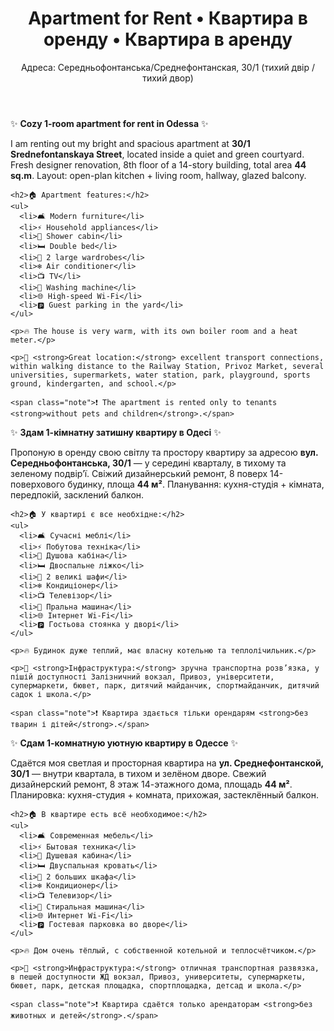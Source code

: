<link rel="stylesheet" href="style.css">

<div class="container">
  <header>
    <h1>Apartment for Rent • Квартира в оренду • Квартира в аренду</h1>
    <p>Адреса: Середньофонтанська/Среднефонтанская, 30/1 (тихий двір / тихий двор)</p>
  </header>

  <section>
    ✨ <strong>Cozy 1-room apartment for rent in Odessa</strong> ✨  
    <p>I am renting out my bright and spacious apartment at <strong>30/1 Srednefontanskaya Street</strong>, located inside a quiet and green courtyard.  
    Fresh designer renovation, 8th floor of a 14-story building, total area <strong>44 sq.m</strong>. Layout: open-plan kitchen + living room, hallway, glazed balcony.</p>

    <h2>🏠 Apartment features:</h2>
    <ul>
      <li>🛋 Modern furniture</li>
      <li>⚡ Household appliances</li>
      <li>🚿 Shower cabin</li>
      <li>🛏 Double bed</li>
      <li>👕 2 large wardrobes</li>
      <li>❄ Air conditioner</li>
      <li>📺 TV</li>
      <li>🧺 Washing machine</li>
      <li>🌐 High-speed Wi-Fi</li>
      <li>🅿 Guest parking in the yard</li>
    </ul>

    <p>🔥 The house is very warm, with its own boiler room and a heat meter.</p>

    <p>📍 <strong>Great location:</strong> excellent transport connections, within walking distance to the Railway Station, Privoz Market, several universities, supermarkets, water station, park, playground, sports ground, kindergarten, and school.</p>

    <span class="note">❗ The apartment is rented only to tenants <strong>without pets and children</strong>.</span>
  </section>

  <section>
    ✨ <strong>Здам 1-кімнатну затишну квартиру в Одесі</strong> ✨  
    <p>Пропоную в оренду свою світлу та простору квартиру за адресою <strong>вул. Середньофонтанська, 30/1</strong> — у середині кварталу, в тихому та зеленому подвір’ї.  
    Свіжий дизайнерський ремонт, 8 поверх 14-поверхового будинку, площа <strong>44 м²</strong>. Планування: кухня-студія + кімната, передпокій, засклений балкон.</p>

    <h2>🏠 У квартирі є все необхідне:</h2>
    <ul>
      <li>🛋 Сучасні меблі</li>
      <li>⚡ Побутова техніка</li>
      <li>🚿 Душова кабіна</li>
      <li>🛏 Двоспальне ліжко</li>
      <li>👕 2 великі шафи</li>
      <li>❄ Кондиціонер</li>
      <li>📺 Телевізор</li>
      <li>🧺 Пральна машина</li>
      <li>🌐 Інтернет Wi-Fi</li>
      <li>🅿 Гостьова стоянка у дворі</li>
    </ul>

    <p>🔥 Будинок дуже теплий, має власну котельню та теплолічильник.</p>

    <p>📍 <strong>Інфраструктура:</strong> зручна транспортна розв’язка, у пішій доступності Залізничний вокзал, Привоз, університети, супермаркети, бювет, парк, дитячий майданчик, спортмайданчик, дитячий садок і школа.</p>

    <span class="note">❗ Квартира здається тільки орендарям <strong>без тварин і дітей</strong>.</span>
  </section>

  <section>
    ✨ <strong>Сдам 1-комнатную уютную квартиру в Одессе</strong> ✨  
    <p>Сдаётся моя светлая и просторная квартира на <strong>ул. Среднефонтанской, 30/1</strong> — внутри квартала, в тихом и зелёном дворе.  
    Свежий дизайнерский ремонт, 8 этаж 14-этажного дома, площадь <strong>44 м²</strong>. Планировка: кухня-студия + комната, прихожая, застеклённый балкон.</p>

    <h2>🏠 В квартире есть всё необходимое:</h2>
    <ul>
      <li>🛋 Современная мебель</li>
      <li>⚡ Бытовая техника</li>
      <li>🚿 Душевая кабина</li>
      <li>🛏 Двуспальная кровать</li>
      <li>👕 2 больших шкафа</li>
      <li>❄ Кондиционер</li>
      <li>📺 Телевизор</li>
      <li>🧺 Стиральная машина</li>
      <li>🌐 Интернет Wi-Fi</li>
      <li>🅿 Гостевая парковка во дворе</li>
    </ul>

    <p>🔥 Дом очень тёплый, с собственной котельной и теплосчётчиком.</p>

    <p>📍 <strong>Инфраструктура:</strong> отличная транспортная развязка, в пешей доступности ЖД вокзал, Привоз, университеты, супермаркеты, бювет, парк, детская площадка, спортплощадка, детсад и школа.</p>

    <span class="note">❗ Квартира сдаётся только арендаторам <strong>без животных и детей</strong>.</span>
  </section>

  <footer>
    <!-- Можно вставить контакты -->
    <!-- 📞 +380 XX XXX XX XX • 💬 t.me/yourname • ✉️ you@mail.com -->
  </footer>
</div>

<!-- Галерея -->
<div class="gallery">
  <img src="1.jpg" alt="">
  <img src="2.jpg" alt="">
  <img src="3.jpg" alt="">
  <img src="6.jpg" alt="">
  <img src="7.jpg" alt="">
  <img src="8.jpg" alt="">
  <img src="9.jpg" alt="">
  <img src="10.jpg" alt="">
  <img src="11.jpg" alt="">
  <img src="12.jpg" alt="">
  <img src="13.jpg" alt="">
  <img src="14.jpg" alt="">
  <img src="15.jpg" alt="">
  <img src="16.jpg" alt="">
  <img src="17.jpg" alt="">
  <img src="18.jpg" alt="">
  <img src="19.jpg" alt="">
  <img src="20.jpg" alt="">
  <img src="21.jpg" alt="">
  <img src="22.jpg" alt="">
  <img src="4.jpg" alt="">
  <img src="5.jpg" alt="">
</div>
